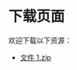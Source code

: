 <!--
 * @Description:
 * @Author: 南村群童_Keung
 * @Date: 2025-09-10 18:13:22
 * @LastEditTime: 2025-09-10 18:39:11
 * @LastEditors: 南村群童_Keung
-->

# 下载页面

欢迎下载以下资源：

- [文件 1.zip](https://drive.weixin.qq.com/s?k=AMwAbQeDAGEDLEK2Jv)
